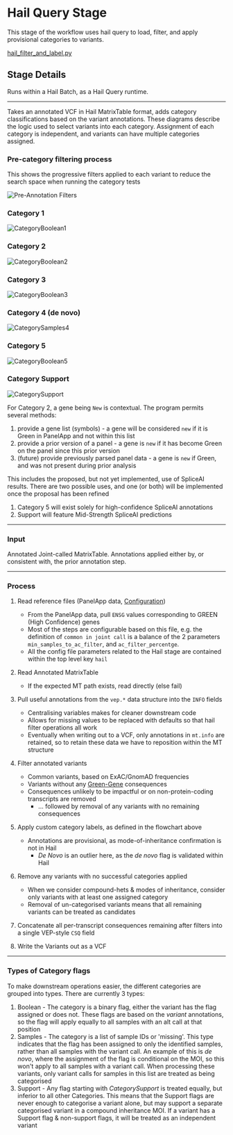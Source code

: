 # Hail Query Stage

This stage of the workflow uses hail query to load, filter, and apply provisional categories to variants.

[hail_filter_and_label.py](../reanalysis/hail_filter_and_label.py)

## Stage Details

Runs within a Hail Batch, as a Hail Query runtime.

---

Takes an annotated VCF in Hail MatrixTable format, adds category classifications based on the variant annotations. These
diagrams describe the logic used to select variants into each category. Assignment of each category is independent, and
variants can have multiple categories assigned.

### Pre-category filtering process

This shows the progressive filters applied to each variant to reduce the search space when running the category tests

![Pre-Annotation Filters](images/variant_filtering.png)

### Category 1

![CategoryBoolean1](images/category_1.png)

### Category 2

![CategoryBoolean2](images/category_2.png)

### Category 3

![CategoryBoolean3](images/category_3.png)

### Category 4 (de novo)

![CategorySamples4](images/category_4.png)

### Category 5

![CategoryBoolean5](images/category_5.png)

### Category Support

![CategorySupport](images/category_support.png)

For Category 2, a gene being `New` is contextual. The program permits several methods:

1. provide a gene list (symbols) - a gene will be considered `new` if it is Green in PanelApp and not within this list
2. provide a prior version of a panel - a gene is `new` if it has become Green on the panel since this prior version
3. (future) provide previously parsed panel data - a gene is `new` if Green, and was not present during prior analysis

This includes the proposed, but not yet implemented, use of SpliceAI results. There are two possible uses, and one
(or both) will be implemented once the proposal has been refined

1. Category 5 will exist solely for high-confidence SpliceAI annotations
2. Support will feature Mid-Strength SpliceAI predictions

---

### Input

Annotated Joint-called MatrixTable. Annotations applied either by, or consistent with, the prior annotation step.

---

### Process

1. Read reference files (PanelApp data, [Configuration](../reanalysis/reanalysis_conf.json))
   * From the PanelApp data, pull `ENSG` values corresponding to GREEN (High Confidence) genes
   * Most of the steps are configurable based on this file, e.g. the definition of `common in joint call` is a balance of the 2 parameters `min_samples_to_ac_filter`, and `ac_filter_percentge`.
   * All the config file parameters related to the Hail stage are contained within the top level key `hail`

2. Read Annotated MatrixTable
   * If the expected MT path exists, read directly (else fail)

3. Pull useful annotations from the `vep.*` data structure into the `INFO` fields
   * Centralising variables makes for cleaner downstream code
   * Allows for missing values to be replaced with defaults so that hail filter operations all work
   * Eventually when writing out to a VCF, only annotations in `mt.info` are retained, so to retain these data we have to reposition within the MT structure

4. Filter annotated variants
   * Common variants, based on ExAC/GnomAD frequencies
   * Variants without any [Green-Gene](https://panelapp.agha.umccr.org/panels/137/) consequences
   * Consequences unlikely to be impactful or on non-protein-coding transcripts are removed
     * ... followed by removal of any variants with no remaining consequences

5. Apply custom category labels, as defined in the flowchart above
   * Annotations are provisional, as mode-of-inheritance confirmation is not in Hail
       * _De Novo_ is an outlier here, as the _de novo_ flag is validated within Hail

6. Remove any variants with no successful categories applied
   * When we consider compound-hets & modes of inheritance, consider only variants with at least one assigned category
   * Removal of un-categorised variants means that all remaining variants can be treated as candidates

7. Concatenate all per-transcript consequences remaining after filters into a single VEP-style `CSQ` field

8. Write the Variants out as a VCF

---

### Types of Category flags

To make downstream operations easier, the different categories are grouped into types. There are currently 3 types:

1. Boolean - The category is a binary flag, either the variant has the flag assigned or does not. These flags are based
    on the *variant* annotations, so the flag will apply equally to all samples with an alt call at that position
2. Samples - The category is a list of sample IDs or 'missing'. This type indicates that the flag has been assigned to
    only the identified samples, rather than all samples with the variant call. An example of this is _de novo_, where
    the assignment of the flag is conditional on the MOI, so this won't apply to all samples with a variant call. When
    processing these variants, only variant calls for samples in this list are treated as being categorised
3. Support - Any flag starting with _CategorySupport_ is treated equally, but inferior to all other Categories. This
    means that the Support flags are never enough to categorise a variant alone, but may support a separate categorised
    variant in a compound inheritance MOI. If a variant has a Support flag & non-support flags, it will be treated as an
    independent variant
